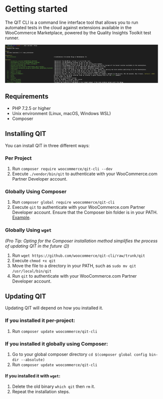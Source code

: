 # Getting started

The QIT CLI is a command line interface tool that allows you to run automated tests in the cloud against extensions available in the WooCommerce Marketplace, powered by the Quality Insights Toolkit test runner.

![run-e2e](_media/run-e2e.png)

## Requirements

- PHP 7.2.5 or higher
- Unix environment (Linux, macOS, Windows WSL)
- Composer

## Installing QIT

You can install QIT in three different ways:

### Per Project

1. Run `composer require woocommerce/qit-cli --dev`
2. Execute `./vendor/bin/qit` to authenticate with your WooCommerce.com Partner Developer account.

### Globally Using Composer

1. Run `composer global require woocommerce/qit-cli`
2. Execute `qit` to authenticate with your WooCommerce.com Partner Developer account. Ensure that the Composer bin folder is in your PATH. [Example](https://stackoverflow.com/a/64545124).

### Globally Using `wget`

_(Pro Tip: Opting for the Composer installation method simplifies the process of updating QIT in the future 😉)_

1. Run `wget https://github.com/woocommerce/qit-cli/raw/trunk/qit`
2. Execute `chmod +x qit`
3. Move the file to a directory in your PATH, such as `sudo mv qit /usr/local/bin/qit`
4. Run `qit` to authenticate with your WooCommerce.com Partner Developer account.

## Updating QIT

Updating QIT will depend on how you installed it.

### If you installed it per-project:

1. Run `composer update woocommerce/qit-cli`

### If you installed it globally using Composer:

1. Go to your global composer directory `cd $(composer global config bin-dir --absolute)`
2. Run `composer update woocommerce/qit-cli`

#### If you installed it with `wget`:

1. Delete the old binary `which qit` then `rm` it.
2. Repeat the installation steps.
